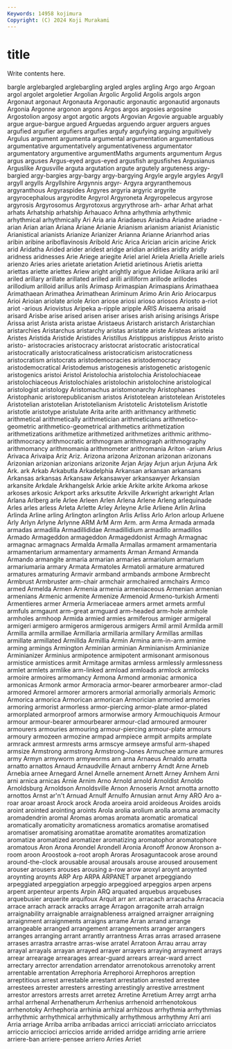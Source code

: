 ```yaml
---
Keywords: 14958 kojimura
Copyright: (C) 2024 Koji Murakami
---
```


# title

Write contents here.



bargle arglebargled arglebargling argled argles argling Argo argo Argoan
argol argolet argoletier Argolian Argolic Argolid Argolis argols argon Argonaut
argonaut Argonauta Argonautic argonautic argonautid argonauts Argonia Argonne argonon argons
Argos argos argosies argosine Argostolion argosy argot argotic argots Argovian
Argovie arguable arguably argue argue-bargue argued Arguedas arguendo arguer arguers
argues argufied argufier argufiers argufies argufy argufying arguing arguitively Argulus
argument argumenta argumental argumentation argumentatious argumentative argumentatively argumentativeness argumentator argumentatory
argumentive argumentMaths arguments argumentum Argus argus arguses Argus-eyed argus-eyed argusfish
argusfishes Argusianus Arguslike Argusville arguta argutation argute argutely arguteness argy-bargied
argy-bargies argy-bargy argy-bargying Argyle argyle argyles Argyll argyll argylls Argyllshire
Argynnis argyr- Argyra argyranthemous argyranthous Argyraspides Argyres argyria argyric argyrite
argyrocephalous argyrodite Argyrol Argyroneta Argyropelecus argyrose argyrosis Argyrosomus Argyrotoxus argyrythrose
arh- arhar Arhat arhat arhats Arhatship arhatship Arhauaco Arhna arhythmia
arhythmic arhythmical arhythmically Ari Aria aria Ariadaeus Ariadna Ariadne ariadne
-arian Arian arian Ariana Ariane Arianie Arianism arianism arianist Arianistic
Arianistical arianists Arianize Arianizer Arianna Arianne Arianrhod arias aribin aribine
ariboflavinosis Aribold Aric Arica Arician aricin aricine Arick arid Aridatha
Arided arider aridest aridge aridian aridities aridity aridly aridness aridnesses
Arie Ariege ariegite Ariel ariel Ariela Ariella Arielle ariels arienzo
Aries aries arietate arietation Arietid arietinous Arietis arietta ariettas ariette
ariettes Ariew aright arightly arigue Ariidae Arikara ariki aril ariled
arillary arillate arillated arilled arilli arilliform arillode arillodes arillodium arilloid
arillus arils Arimasp Arimaspian Arimaspians Arimathaea Arimathaean Arimathea Arimathean Ariminum
Arimo Arin Ario Ariocarpus Arioi Arioian ariolate ariole Arion ariose
ariosi arioso ariosos Ariosto a-riot ariot -arious Ariovistus Aripeka a-ripple
aripple ARIS Arisaema arisaid arisard Arisbe arise arised arisen ariser
arises arish arising arisings Arispe Arissa arist Arista arista aristae
Aristaeus Aristarch aristarch Aristarchian aristarchies Aristarchus aristarchy aristas aristate ariste
Aristeas aristeia Aristes Aristida Aristide Aristides Aristillus Aristippus aristippus Aristo
aristo aristo- aristocracies aristocracy aristocrat aristocratic aristocratical aristocratically aristocraticalness aristocraticism
aristocraticness aristocratism aristocrats aristodemocracies aristodemocracy aristodemocratical Aristodemus aristogenesis aristogenetic aristogenic
aristogenics aristoi Aristol Aristolochia aristolochia Aristolochiaceae aristolochiaceous Aristolochiales aristolochin aristolochine
aristological aristologist aristology Aristomachus aristomonarchy Aristophanes Aristophanic aristorepublicanism aristos Aristotelean
aristotelean Aristoteles Aristotelian aristotelian Aristotelianism Aristotelic Aristotelism Aristotle aristotle aristotype
aristulate Arita arite arith arithmancy arithmetic arithmetical arithmetically arithmetician arithmeticians
arithmetico-geometric arithmetico-geometrical arithmetics arithmetization arithmetizations arithmetize arithmetized arithmetizes arithmic arithmo-
arithmocracy arithmocratic arithmogram arithmograph arithmography arithmomancy arithmomania arithmometer arithromania Ariton
-arium Arius Arivaca Arivaipa Ariz Ariz. Arizona arizona Arizonan arizonan
arizonans Arizonian arizonian arizonians arizonite Arjan Arjay Arjun arjun Arjuna
Ark Ark. ark Arkab Arkabutla Arkadelphia Arkansan arkansan arkansans Arkansas
arkansas Arkansaw Arkansawyer arkansawyer Arkansian arkansite Arkdale Arkhangelsk Arkie arkie
Arkite arkite Arkoma arkose arkoses arkosic Arkport arks arksutite Arkville
Arkwright arkwright Arlan Arlana Arlberg arle Arlee Arleen Arlen Arlena
Arlene Arleng arlequinade Arles arles arless Arleta Arlette Arley Arleyne
Arlie Arliene Arlin Arlina Arlinda Arline arling Arlington arlington Arlis
Arliss Arlo Arlon arloup Arluene Arly Arlyn Arlyne Arlynne ARM
ArM Arm Arm. arm Arma Armada armada armadas armadilla Armadillididae
Armadillidium armadillo armadillos Armado Armageddon armageddon Armageddonist Armagh Armagnac armagnac
armagnacs Armalda Armalla Armallas armament armamentaria armamentarium armamentary armaments Arman
Armand Armanda Armando armangite armaria armarian armaries armariolum armarium armariumaria
armary Armata Armatoles Armatoli armature armatured armatures armaturing Armavir armband
armbands armbone Armbrecht Armbrust Armbruster arm-chair armchair armchaired armchairs Armco
armed Armelda Armen Armenia armenia armeniaceous Armenian armenian armenians Armenic
armenite Armenize Armenoid Armeno-turkish Armenti Armentieres armer Armeria Armeriaceae armers
armet armets armful armfuls armgaunt arm-great armguard arm-headed arm-hole armhole
armholes armhoop Armida armied armies armiferous armiger armigeral armigeri armigero
armigeros armigerous armigers Armil armil Armilda armill Armilla armilla armillae
Armillaria armillaria armillary Armillas armillas armillate armillated Armillda Armillia Armin
Armina arm-in-arm armine arming armings Armington Arminian arminian Arminianism Arminianize
Arminianizer Arminius armipotence armipotent armisonant armisonous armistice armistices armit Armitage
armitas armless armlessly armlessness armlet armlets armlike arm-linked armload armloads
armlock armlocks armoire armoires armomancy Armona Armond armoniac armonica armonicas
Armonk armor Armoracia armor-bearer armorbearer armor-clad armored Armorel armorer armorers
armorial armorially armorials Armoric Armorica armorica Armorican armorican Armorician armoried
armories armoring armorist armorless armor-piercing armor-plate armor-plated armorplated armorproof armors
armorwise armory Armouchiquois Armour armour armour-bearer armourbearer armour-clad armoured armourer
armourers armouries armouring armour-piercing armour-plate armours armoury armozeen armozine armpad
armpiece armpit armpits armplate armrack armrest armrests arms armscye armseye
armsful arm-shaped armsize Armstrong armstrong Armstrong-Jones Armuchee armure armures army
Armyn armyworm armyworms arn arna Arnaeus Arnaldo arnatta arnatto arnattos
Arnaud Arnaudville Arnaut arnberry Arndt Arne Arneb Arnebia arnee Arnegard
Arnel Arnelle arnement Arnett Arney Arnhem Arni arni arnica arnicas
Arnie Arnim Arno Arnold arnold Arnoldist Arnoldo Arnoldsburg Arnoldson Arnoldsville
Arnon Arnoseris Arnot arnotta arnotto arnottos Arnst ar'n't Arnuad Arnulf
Arnulfo Arnusian arnut Arny ARO Aro a-roar aroar aroast Arock
arock Aroda aroeira aroid aroideous Aroides aroids aroint arointed arointing
aroints Arola arolia arolium arolla aroma aromacity aromadendrin aromal Aromas
aromas aromata aromatic aromatical aromatically aromaticity aromaticness aromatics aromatise aromatised
aromatiser aromatising aromatitae aromatite aromatites aromatization aromatize aromatized aromatizer aromatizing
aromatophor aromatophore aromatous Aron Arona Arondel Arondell Aronia Aronoff Aronow
Aronson a-room aroon Aroostook a-root aroph Aroras Arosaguntacook arose around
around-the-clock arousable arousal arousals arouse aroused arousement arouser arousers arouses
arousing a-row arow aroxyl aroynt aroynted aroynting aroynts ARP Arp
ARPA ARPANET arpanet arpeggiando arpeggiated arpeggiation arpeggio arpeggioed arpeggios arpen
arpens arpent arpenteur arpents Arpin ARQ arquated arquebus arquebuses arquebusier
arquerite arquifoux Arquit arr arr. arracach arracacha Arracacia arrace arrach
arrack arracks arrage Arragon arragonite arrah arraign arraignability arraignable arraignableness
arraigned arraigner arraigning arraignment arraignments arraigns arrame Arran arrand arrange
arrangeable arranged arrangement arrangements arranger arrangers arranges arranging arrant arrantly
arrantness Arras arras arrased arrasene arrases arrastra arrastre arras-wise arratel
Arratoon Arrau arrau array arrayal arrayals arrayan arrayed arrayer arrayers
arraying arrayment arrays arrear arrearage arrearages arrear-guard arrears arrear-ward arrect
arrectary arrector arrendation arrendator arrenotokous arrenotoky arrent arrentable arrentation Arrephoria
Arrephoroi Arrephoros arreption arreptitious arrest arrestable arrestant arrestation arrested arrestee
arrestees arrester arresters arresting arrestingly arrestive arrestment arrestor arrestors arrests
arret arretez Arretine Arretium Arrey arrgt arrha arrhal arrhenal Arrhenatherum
Arrhenius arrhenoid arrhenotokous arrhenotoky Arrhephoria arrhinia arrhizal arrhizous arrhythmia arrhythmias
arrhythmic arrhythmical arrhythmically arrhythmous arrhythmy Arri arri Arria arriage Arriba
arriba arribadas arricci arricciati arricciato arricciatos arriccio arriccioci arriccios arride
arrided arridge arriding arrie arriere arriere-ban arriere-pensee arriero Arries Arriet
